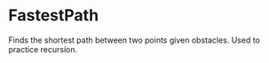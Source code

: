 # FastestPath
Finds the shortest path between two points given obstacles. Used to practice recursion. 
